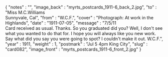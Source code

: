 {
  "notes" : "",
  "image_back" : "myrts_postcards_1911-6_back_2.jpg",
  "to" : "Miss M.C.Williams<br> Sunnyvale, Cal",
  "from" : "W.C.F.",
  "cover" : "Photograph: At work in the Highlands",
  "date" : "1911-07-05",
  "message" : "7/5/11<br>Card received as usual. Thanks. So you graduated did you? Well, I don't see what you wanted to do that for. I hope you will always like you new work. Say what did you say you were going to spot? I couldn't make it out. W.C.F.",
  "year" : 1911,
  "weight" : 1,
  "postmark" : "Jul 5 4pm King City",
  "slug" : "card082",
  "image_front" : "myrts_postcards_1911-6_front_2.jpg"
}
